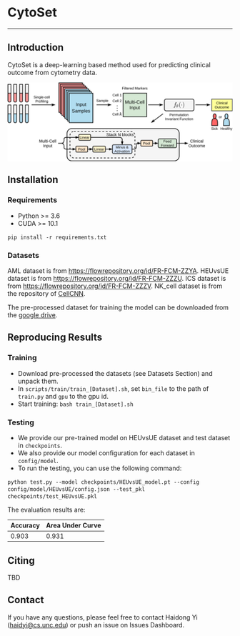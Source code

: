 # CytoSet

---

## Introduction

CytoSet is a deep-learning based method used for predicting clinical outcome from cytometry data.

<p align="center">
<img align="middle" src="./assets/CytoSet.png" alt="CytoSet" width="600" />
</p>

## Installation

### Requirements

- Python >= 3.6
- CUDA >= 10.1

```
pip install -r requirements.txt
```

### Datasets

AML dataset is from https://flowrepository.org/id/FR-FCM-ZZYA. HEUvsUE dataset is from https://flowrepository.org/id/FR-FCM-ZZZU.
ICS dataset is from https://flowrepository.org/id/FR-FCM-ZZZV. NK_cell dataset is from the repository of [CellCNN](https://github.com/eiriniar/CellCnn). 

The pre-processed dataset for training the model can be downloaded from the [google drive](https://drive.google.com/drive/folders/1chfsOYSCsRg7kcydqyrze6B1Sg9-iInL?usp=sharing).


## Reproducing Results

### Training

* Download pre-processed the datasets (see Datasets Section) and unpack them.
* In ``scripts/train/train_[Dataset].sh``, set ``bin_file`` to the path of ``train.py`` and ``gpu`` to the gpu id.
* Start training: ``bash train_[Dataset].sh``

### Testing

* We provide our pre-trained model on HEUvsUE dataset and test dataset in ``checkpoints``.
* We also provide our model configuration for each dataset in ``config/model``.
* To run the testing, you can use the following command:

```
python test.py --model checkpoints/HEUvsUE_model.pt --config config/model/HEUvsUE/config.json --test_pkl checkpoints/test_HEUvsUE.pkl
```

The evaluation results are:

| Accuracy  | Area Under Curve |
|-----------|------------------|
|   0.903   |     0.931        |


## Citing

TBD


## Contact

If you have any questions, please feel free to contact Haidong Yi (haidyi@cs.unc.edu) or push an issue on Issues Dashboard.


